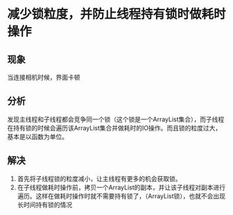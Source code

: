 # 减少锁粒度，并防止线程持有锁时做耗时操作

## 现象
当连接相机时候，界面卡顿

## 分析
发现主线程和子线程都会竞争同一个锁（这个锁是一个ArrayList集合），而子线程在持有锁的时候会遍历该ArrayList集合并做耗时的IO操作。而且锁的粒度过大，基本是以函数为单位。

## 解决
1. 首先将子线程锁的粒度减小，让主线程有更多的机会获取锁。
2. 在子线程做耗时操作前，拷贝一个ArrayList的副本，并让该子线程对副本进行遍历。这样在做耗时操作时就不需要持有锁了，（ArrayList锁），也就不会出现长时间持有锁的情况

